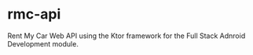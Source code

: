 # rmc-api
Rent My Car Web API using the Ktor framework for the Full Stack Adnroid Development module.
